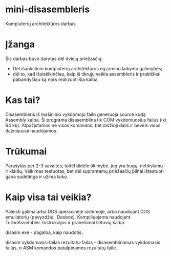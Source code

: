   # mini-disasembleris
Kompiuterių architektūros darbas

# Įžanga

Šis darbas buvo darytas dėl dviejų priežasčių:
- Dėl išankstinio kompiuterių architektūros egzamino laikymo galimybės;
- dėl to, kad išsiaiškinčiau, kaip iš tikrųjų veikia assembleris ir praktiškai pabandyčiau ką nors realizuoti šia kalba.


# Kas tai?

Disasembleris iš mašininio vykdomojo failo generuoja source kodą Assembly kalba. Ši programa disasemblina tik COM vykdomuosius failus (iki 64 kb). Atpažįstamos ne visos komandos, bet didžioji dalis ir beveik visos dažniausiai naudojamos.

# Trūkumai

Parašytas per 2-3 savaites, todėl didelė tikimybė, jog yra bugų, netikslumų ir klaidų. Veikimas testuotas, bet dėl suprantamų priežasčių pilnai ištestuoti gana sudėtinga ir užima laiko.

# Kaip visa tai veikia?
Paleisti galima arba DOS operacinėje sistemoje, arba naudojant DOS emuliatorių (pavyzdžiui, Dosbox). Kompiliuojama naudojant TurboAssembler. Instrukcijos ir pranešimai lietuvių kalba.

disasm.exe - pagalba, kaip naudotis;

disasm vykdomasis-failas rezultatu-failas - disasemblinamas vykdomasis failas, o ASM komandos patalpinamos rezultatų faile.
